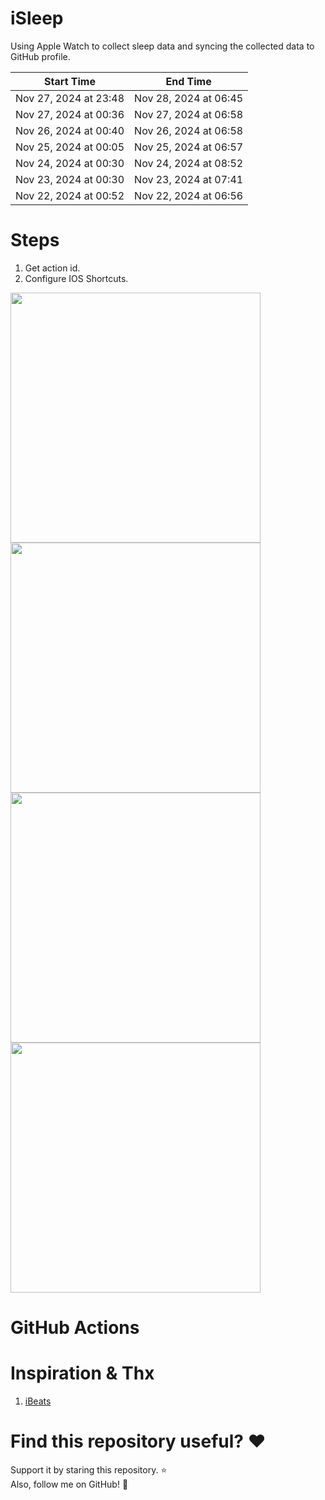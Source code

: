 # iSleep

Using Apple Watch to collect sleep data and syncing the collected data to GitHub profile.

<!--START_SECTION:my_sleep-->
| Start Time | End Time |
| ---- | ---- |
| Nov 27, 2024 at 23:48 | Nov 28, 2024 at 06:45 |
| Nov 27, 2024 at 00:36 | Nov 27, 2024 at 06:58 |
| Nov 26, 2024 at 00:40 | Nov 26, 2024 at 06:58 |
| Nov 25, 2024 at 00:05 | Nov 25, 2024 at 06:57 |
| Nov 24, 2024 at 00:30 | Nov 24, 2024 at 08:52 |
| Nov 23, 2024 at 00:30 | Nov 23, 2024 at 07:41 |
| Nov 22, 2024 at 00:52 | Nov 22, 2024 at 06:56 |

<!--END_SECTION:my_sleep-->

# Steps

1. Get action id.
2. Configure IOS Shortcuts.

<img src="/imgs/img1.png" width="400"/>
<img src="/imgs/img2.png" width="400"/>
<img src="/imgs/img3.png" width="400"/>
<img src="/imgs/img4.png" width="400"/>

# GitHub Actions

# Inspiration & Thx

1. [iBeats](https://github.com/yihong0618/iBeats)

# Find this repository useful? :heart:

Support it by staring this repository. :star: <br>
Also, follow me on GitHub! 🤩
